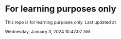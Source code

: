 # For learning purposes only
This repo is for learning purposes only.
Last updated at

Wednesday, January 3, 2024 10:47:07 AM

